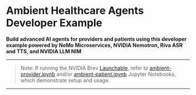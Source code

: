 # Ambient Healthcare Agents Developer Example

**Build advanced AI agents for providers and patients using this developer example powered by NeMo Microservices, NVIDIA Nemotron, Riva ASR and TTS, and NVIDIA LLM NIM**

---
> Note: If running the NVIDIA Brev [Launchable](http://brev.nvidia.com), refer to [ambient-provider.ipynb](./ambient-provider.ipynb) and/or [ambient-patient.ipynb](./ambient-patient.ipynb) Jupyter Notebooks, which demonstrate setup and usage.
---